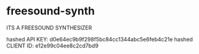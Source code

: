 freesound-synth
===============

ITS A FREESOUND SYNTHESIZER

hashed API KEY: d0e64ec9b9f298f5bc84cc1344abc5e6feb4c21e
hashed CLIENT ID: e12e99c04ee8c2cd7bd9
